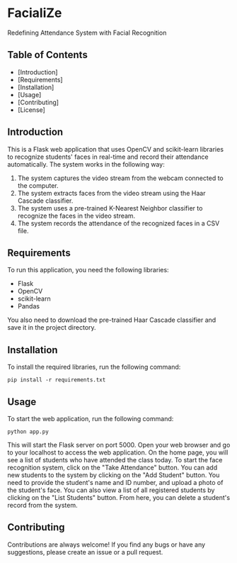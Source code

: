 # FacialiZe
Redefining Attendance System with Facial Recognition
## Table of Contents

- [Introduction]
- [Requirements]
- [Installation]
- [Usage]
- [Contributing]
- [License]

## Introduction

This is a Flask web application that uses OpenCV and scikit-learn libraries to recognize students' faces in real-time and record their attendance automatically. The system works in the following way:

1. The system captures the video stream from the webcam connected to the computer.
2. The system extracts faces from the video stream using the Haar Cascade classifier.
3. The system uses a pre-trained K-Nearest Neighbor classifier to recognize the faces in the video stream.
4. The system records the attendance of the recognized faces in a CSV file.

## Requirements

To run this application, you need the following libraries:

- Flask
- OpenCV
- scikit-learn
- Pandas

You also need to download the pre-trained Haar Cascade classifier and save it in the project directory.

## Installation

To install the required libraries, run the following command:

```
pip install -r requirements.txt
```

## Usage

To start the web application, run the following command:

```
python app.py
```

This will start the Flask server on port 5000. Open your web browser and go to your localhost to access the web application.
On the home page, you will see a list of students who have attended the class today. To start the face recognition system, click on the "Take Attendance" button.
You can add new students to the system by clicking on the "Add Student" button. You need to provide the student's name and ID number, and upload a photo of the student's face.
You can also view a list of all registered students by clicking on the "List Students" button. From here, you can delete a student's record from the system.
## Contributing

Contributions are always welcome! If you find any bugs or have any suggestions, please create an issue or a pull request.
